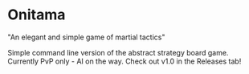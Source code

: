 # Onitama
"An elegant and simple game of martial tactics"

Simple command line version of the abstract strategy board game. Currently PvP only - AI on the way. Check out v1.0 in the Releases tab!
